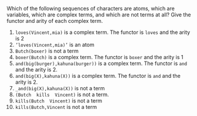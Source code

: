 Which of the following sequences of characters are atoms, which are variables, which are complex terms, and which are not terms at all? Give the functor and arity of each complex term.
1. `loves(Vincent,mia)` is a complex term. The functor is `loves` and the arity is 2
2. `’loves(Vincent,mia)’` is an atom
3. `Butch(boxer)` is not a term
4. `boxer(Butch)` is a complex term. The functor is `boxer` and the arity is 1
5. `and(big(burger),kahuna(burger))` is a complex term. The functor is `and` and the arity is 2.
6. `and(big(X),kahuna(X))` is a complex term. The functor is `and` and the arity is 2.
7. `_and(big(X),kahuna(X))` is not a term
8. `(Butch  kills  Vincent)` is not a term.
9. `kills(Butch  Vincent)` is not a term
10. `kills(Butch,Vincent` is not a term
